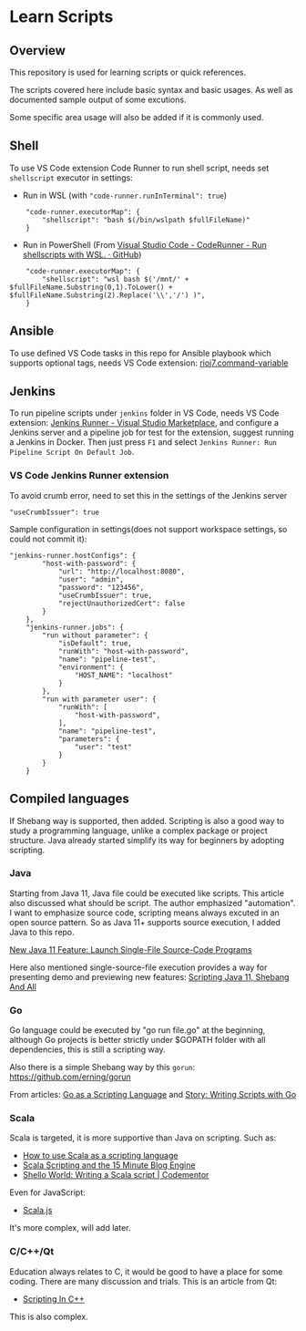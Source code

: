 # Learn Scripts

## Overview

This repository is used for learning scripts or quick references.

The scripts covered here include basic syntax and basic usages. As well as documented sample output of some excutions.

Some specific area usage will also be added if it is commonly used.

## Shell

To use VS Code extension Code Runner to run shell script, needs set `shellscript` executor in settings:

* Run in WSL (with `"code-runner.runInTerminal": true`)
```
    "code-runner.executorMap": {
        "shellscript": "bash $(/bin/wslpath $fullFileName)"
    }
```
* Run in PowerShell (From [Visual Studio Code - CodeRunner - Run shellscripts with WSL. · GitHub](https://gist.github.com/PetrChudoba/35bebd6c6f0f5cc81597798e7e64ce3d))
```
    "code-runner.executorMap": {
        "shellscript": "wsl bash $('/mnt/' + $fullFileName.Substring(0,1).ToLower() + $fullFileName.Substring(2).Replace('\\','/') )",
    }
```

## Ansible

To use defined VS Code tasks in this repo for Ansible playbook which supports optional tags, needs VS Code extension: [rioj7.command-variable](https://marketplace.visualstudio.com/items?itemName=rioj7.command-variable)

## Jenkins

To run pipeline scripts under `jenkins` folder in VS Code, needs VS Code extension: [Jenkins Runner - Visual Studio Marketplace](https://marketplace.visualstudio.com/items?itemName=dave-hagedorn.jenkins-runner), and configure a Jenkins server and a pipeline job for test for the extension, suggest running a Jenkins in Docker. Then just press `F1` and select `Jenkins Runner: Run Pipeline Script On Default Job`.

### VS Code Jenkins Runner extension

To avoid crumb error, need to set this in the settings of the Jenkins server
```
"useCrumbIssuer": true
```

Sample configuration in settings(does not support workspace settings, so could not commit it):
```
"jenkins-runner.hostConfigs": {
        "host-with-password": {
            "url": "http://localhost:8080",
            "user": "admin",
            "password": "123456",
            "useCrumbIssuer": true,
            "rejectUnauthorizedCert": false
        }
    },
    "jenkins-runner.jobs": {
        "run without parameter": {
            "isDefault": true,
            "runWith": "host-with-password",
            "name": "pipeline-test",
            "environment": {
                "HOST_NAME": "localhost"
            }
        },
        "run with parameter user": {
            "runWith": [
                "host-with-password",
            ],
            "name": "pipeline-test",
            "parameters": {
                "user": "test"
            }
        }
    }
```

## Compiled languages

If Shebang way is supported, then added. Scripting is also a good way to study a programming language, unlike a complex package or project structure. Java already started simplify its way for beginners by adopting scripting.

### Java

Starting from Java 11, Java file could be executed like scripts. This article also discussed what should be script. The author emphasized "automation". I want to emphasize source code, scripting means always excuted in an open source pattern. So as Java 11+ supports source execution, I added Java to this repo.

[New Java 11 Feature: Launch Single-File Source-Code Programs](https://medium.com/the-java-report/new-java-11-feature-launch-single-file-source-code-programs-fadd698abf54)

Here also mentioned single-source-file execution provides a way for presenting demo and previewing new features: [Scripting Java 11, Shebang And All](https://blog.codefx.org/java/scripting-java-shebang/)


### Go

Go language could be executed by "go run file.go" at the beginning, although Go projects is better strictly under $GOPATH folder with all dependencies, this is still a scripting way. 

Also there is a simple Shebang way by this `gorun`: https://github.com/erning/gorun

From articles: [Go as a Scripting Language](https://www.infoq.com/news/2020/04/go-scripting-language/) and [Story: Writing Scripts with Go](https://gist.github.com/posener/73ffd326d88483df6b1cb66e8ed1e0bd)

### Scala

Scala is targeted, it is more supportive than Java on scripting. Such as:

* [How to use Scala as a scripting language](https://alvinalexander.com/scala/how-to-write-scala-shell-scripts-scripting-language-examples/)
* [Scala Scripting and the 15 Minute Blog Engine](https://www.lihaoyi.com/post/ScalaScriptingandthe15MinuteBlogEngine.html)
* [Shello World: Writing a Scala script | Codementor](https://www.codementor.io/@martinbrosenberg/shello-world-writing-a-scala-script-z8qg4i7d4)

Even for JavaScript:

* [Scala.js](http://www.scala-js.org/)

It's more complex, will add later.

### C/C++/Qt

Education always relates to C, it would be good to have a place for some coding. There are many discussion and trials. This is an article from Qt:

* [Scripting In C++](https://www.qt.io/blog/2018/06/15/scripting-in-c)

This is also complex.